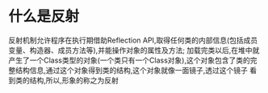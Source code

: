 # 什么是反射
  反射机制允许程序在执行期借助Reflection API,取得任何类的内部信息(包括成员变量、构造器、成员方法等),并能操作对象的属性及方法;
  加载完类以后,在堆中就产生了一个Class类型的对象(一个类只有一个Class对象),这个对象包含了类的完整结构信息,通过这个对象得到类的结构,这个对象就像一面镜子,透过这个镜子
看到类的结构,所以,形象的称之为反射
